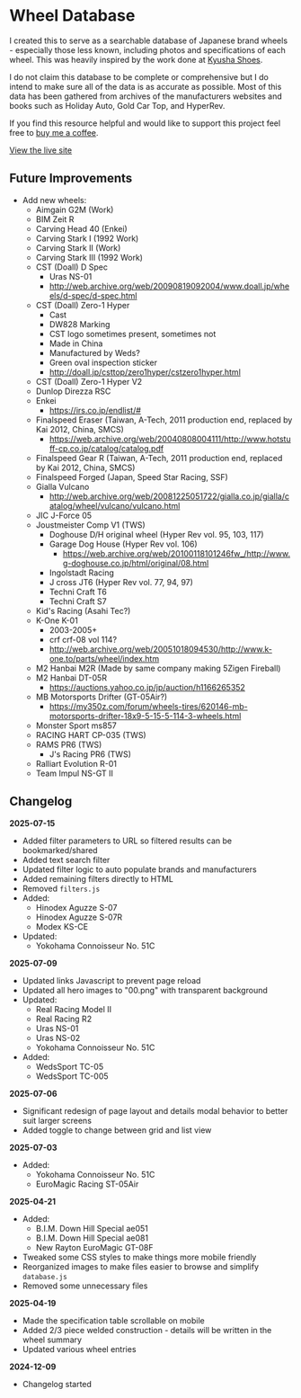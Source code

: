 # Wheel Database

I created this to serve as a searchable database of Japanese brand wheels - especially those less known, including photos and specifications of each wheel. This was heavily inspired by the work done at [Kyusha Shoes](https://www.kyushashoes.com).

I do not claim this database to be complete or comprehensive but I do intend to make sure all of the data is as accurate as possible. Most of this data has been gathered from archives of the manufacturers websites and books such as Holiday Auto, Gold Car Top, and HyperRev.

If you find this resource helpful and would like to support this project feel free to [buy me a coffee](https://paypal.me/chrisephoto).

[View the live site](https://chrisephoto.github.io/wheel-database/)

## Future Improvements

* Add new wheels:
  * Aimgain G2M (Work)
  * BIM Zeit R
  * Carving Head 40 (Enkei)
  * Carving Stark I (1992 Work)
  * Carving Stark II (Work)
  * Carving Stark III (1992 Work)
  * CST (Doall) D Spec
    * Uras NS-01
    * http://web.archive.org/web/20090819092004/www.doall.jp/wheels/d-spec/d-spec.html
  * CST (Doall) Zero-1 Hyper
    * Cast
    * DW828 Marking
    * CST logo sometimes present, sometimes not
    * Made in China
    * Manufactured by Weds?
    * Green oval inspection sticker 
    * http://doall.jp/csttop/zero1hyper/cstzero1hyper.html
  * CST (Doall) Zero-1 Hyper V2
  * Dunlop Direzza RSC
  * Enkei
    * https://irs.co.jp/endlist/#
  * Finalspeed Eraser (Taiwan, A-Tech, 2011 production end, replaced by Kai 2012, China, SMCS)
    * https://web.archive.org/web/20040808004111/http://www.hotstuff-cp.co.jp/catalog/catalog.pdf
  * Finalspeed Gear R (Taiwan, A-Tech, 2011 production end, replaced by Kai 2012, China, SMCS)
  * Finalspeed Forged (Japan, Speed Star Racing, SSF)
  * Gialla Vulcano
    * http://web.archive.org/web/20081225051722/gialla.co.jp/gialla/catalog/wheel/vulcano/vulcano.html
  * JIC J-Force 05
  * Joustmeister Comp V1 (TWS)
    * Doghouse D/H original wheel (Hyper Rev vol. 95, 103, 117)
    * Garage Dog House (Hyper Rev vol. 106)
      * https://web.archive.org/web/20100118101246fw_/http://www.g-doghouse.co.jp/html/original/08.html
    * Ingolstadt Racing
    * J cross JT6 (Hyper Rev vol. 77, 94, 97)
    * Techni Craft T6
    * Techni Craft S7
  * Kid's Racing (Asahi Tec?)
  * K-One K-01
    * 2003-2005+
    * crf crf-08 vol 114?
    * http://web.archive.org/web/20051018094530/http://www.k-one.to/parts/wheel/index.htm
  * M2 Hanbai M2R (Made by same company making 5Zigen Fireball)
  * M2 Hanbai DT-05R
    * https://auctions.yahoo.co.jp/jp/auction/h1166265352
  * MB Motorsports Drifter (GT-05Air?)
    * https://my350z.com/forum/wheels-tires/620146-mb-motorsports-drifter-18x9-5-15-5-114-3-wheels.html
  * Monster Sport ms857
  * RACING HART CP-035 (TWS)
  * RAMS PR6 (TWS)
    * J's Racing PR6 (TWS)
  * Ralliart Evolution R-01
  * Team Impul NS-GT II

## Changelog

**2025-07-15**
* Added filter parameters to URL so filtered results can be bookmarked/shared
* Added text search filter
* Updated filter logic to auto populate brands and manufacturers
* Added remaining filters directly to HTML
* Removed `filters.js`
* Added:
  * Hinodex Aguzze S-07
  * Hinodex Aguzze S-07R
  * Modex KS-CE
* Updated:
  * Yokohama Connoisseur No. 51C

**2025-07-09**
* Updated links Javascript to prevent page reload
* Updated all hero images to "00.png" with transparent background
* Updated:
  * Real Racing Model II
  * Real Racing R2
  * Uras NS-01
  * Uras NS-02
  * Yokohama Connoisseur No. 51C
* Added:
  * WedsSport TC-05
  * WedsSport TC-005

**2025-07-06**
* Significant redesign of page layout and details modal behavior to better suit larger screens
* Added toggle to change between grid and list view

**2025-07-03**
* Added:
  * Yokohama Connoisseur No. 51C
  * EuroMagic Racing ST-05Air

**2025-04-21**
* Added:
  * B.I.M. Down Hill Special ae051
  * B.I.M. Down Hill Special ae081
  * New Rayton EuroMagic GT-08F
* Tweaked some CSS styles to make things more mobile friendly
* Reorganized images to make files easier to browse and simplify `database.js`
* Removed some unnecessary files


**2025-04-19**
* Made the specification table scrollable on mobile
* Added 2/3 piece welded construction - details will be written in the wheel summary
* Updated various wheel entries

**2024-12-09**
* Changelog started
 
